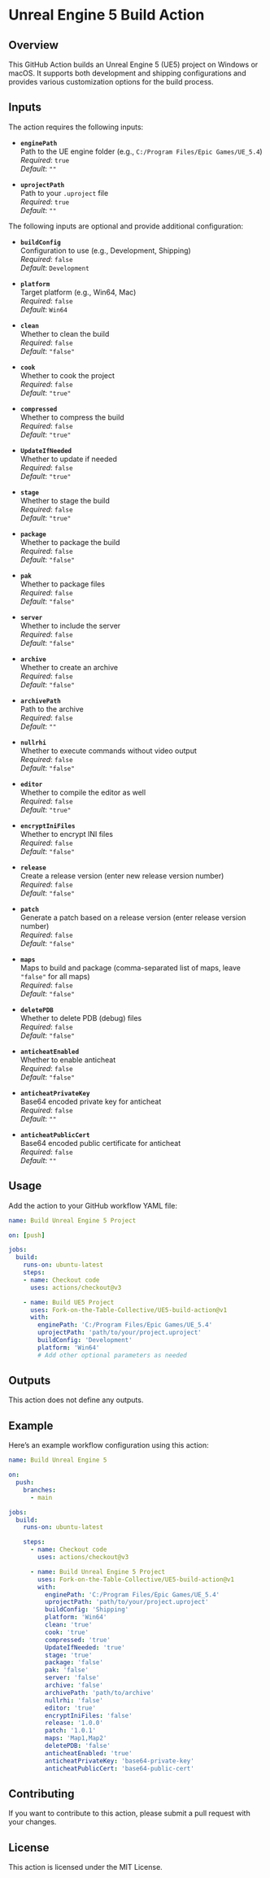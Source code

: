 
# Unreal Engine 5 Build Action

## Overview

This GitHub Action builds an Unreal Engine 5 (UE5) project on Windows or macOS. It supports both development and shipping configurations and provides various customization options for the build process.


## Inputs

The action requires the following inputs:

- **`enginePath`**  
  Path to the UE engine folder (e.g., `C:/Program Files/Epic Games/UE_5.4`)  
  *Required*: `true`  
  *Default*: `""`

- **`uprojectPath`**  
  Path to your `.uproject` file  
  *Required*: `true`  
  *Default*: `""`

The following inputs are optional and provide additional configuration:

- **`buildConfig`**  
  Configuration to use (e.g., Development, Shipping)  
  *Required*: `false`  
  *Default*: `Development`

- **`platform`**  
  Target platform (e.g., Win64, Mac)  
  *Required*: `false`  
  *Default*: `Win64`

- **`clean`**  
  Whether to clean the build  
  *Required*: `false`  
  *Default*: `"false"`

- **`cook`**  
  Whether to cook the project  
  *Required*: `false`  
  *Default*: `"true"`

- **`compressed`**  
  Whether to compress the build  
  *Required*: `false`  
  *Default*: `"true"`

- **`UpdateIfNeeded`**  
  Whether to update if needed  
  *Required*: `false`  
  *Default*: `"true"`

- **`stage`**  
  Whether to stage the build  
  *Required*: `false`  
  *Default*: `"true"`

- **`package`**  
  Whether to package the build  
  *Required*: `false`  
  *Default*: `"false"`

- **`pak`**  
  Whether to package files  
  *Required*: `false`  
  *Default*: `"false"`

- **`server`**  
  Whether to include the server  
  *Required*: `false`  
  *Default*: `"false"`

- **`archive`**  
  Whether to create an archive  
  *Required*: `false`  
  *Default*: `"false"`

- **`archivePath`**  
  Path to the archive  
  *Required*: `false`  
  *Default*: `""`

- **`nullrhi`**  
  Whether to execute commands without video output  
  *Required*: `false`  
  *Default*: `"false"`

- **`editor`**  
  Whether to compile the editor as well  
  *Required*: `false`  
  *Default*: `"true"`

- **`encryptIniFiles`**  
  Whether to encrypt INI files  
  *Required*: `false`  
  *Default*: `"false"`

- **`release`**  
  Create a release version (enter new release version number)  
  *Required*: `false`  
  *Default*: `"false"`

- **`patch`**  
  Generate a patch based on a release version (enter release version number)  
  *Required*: `false`  
  *Default*: `"false"`

- **`maps`**  
  Maps to build and package (comma-separated list of maps, leave `"false"` for all maps)  
  *Required*: `false`  
  *Default*: `"false"`

- **`deletePDB`**  
  Whether to delete PDB (debug) files  
  *Required*: `false`  
  *Default*: `"false"`

- **`anticheatEnabled`**  
  Whether to enable anticheat  
  *Required*: `false`  
  *Default*: `"false"`

- **`anticheatPrivateKey`**  
  Base64 encoded private key for anticheat  
  *Required*: `false`  
  *Default*: `""`

- **`anticheatPublicCert`**  
  Base64 encoded public certificate for anticheat  
  *Required*: `false`  
  *Default*: `""`

## Usage

Add the action to your GitHub workflow YAML file:

```yaml
name: Build Unreal Engine 5 Project

on: [push]

jobs:
  build:
    runs-on: ubuntu-latest
    steps:
    - name: Checkout code
      uses: actions/checkout@v3

    - name: Build UE5 Project
      uses: Fork-on-the-Table-Collective/UE5-build-action@v1
      with:
        enginePath: 'C:/Program Files/Epic Games/UE_5.4'
        uprojectPath: 'path/to/your/project.uproject'
        buildConfig: 'Development'
        platform: 'Win64'
        # Add other optional parameters as needed
```

## Outputs

This action does not define any outputs.

## Example

Here’s an example workflow configuration using this action:

```yaml
name: Build Unreal Engine 5

on:
  push:
    branches:
      - main

jobs:
  build:
    runs-on: ubuntu-latest

    steps:
      - name: Checkout code
        uses: actions/checkout@v3

      - name: Build Unreal Engine 5 Project
        uses: Fork-on-the-Table-Collective/UE5-build-action@v1
        with:
          enginePath: 'C:/Program Files/Epic Games/UE_5.4'
          uprojectPath: 'path/to/your/project.uproject'
          buildConfig: 'Shipping'
          platform: 'Win64'
          clean: 'true'
          cook: 'true'
          compressed: 'true'
          UpdateIfNeeded: 'true'
          stage: 'true'
          package: 'false'
          pak: 'false'
          server: 'false'
          archive: 'false'
          archivePath: 'path/to/archive'
          nullrhi: 'false'
          editor: 'true'
          encryptIniFiles: 'false'
          release: '1.0.0'
          patch: '1.0.1'
          maps: 'Map1,Map2'
          deletePDB: 'false'
          anticheatEnabled: 'true'
          anticheatPrivateKey: 'base64-private-key'
          anticheatPublicCert: 'base64-public-cert'
```

## Contributing

If you want to contribute to this action, please submit a pull request with your changes.

## License

This action is licensed under the MIT License.


